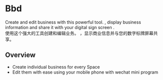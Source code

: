 # Bbd

Create and edit business with this powerful tool. , display business information and share it with your digital sign screen .    
使用这个强大的工具创建和编辑业务。 ，显示商业信息并与您的数字标牌屏幕共享。

## Overview

- Create individual business for every Space  
- Edit them with ease using  your mobile phone with wechat mini program
